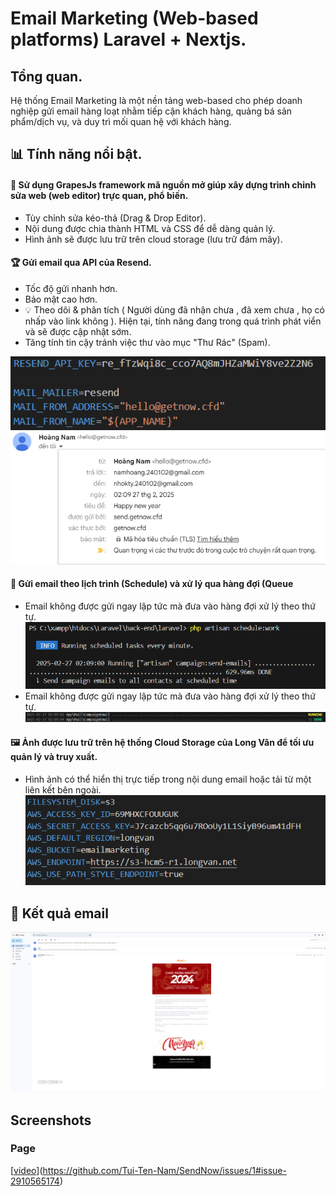 # Email Marketing (Web-based platforms) Laravel + Nextjs.
## Tổng quan.
Hệ thống Email Marketing là một nền tảng web-based cho phép doanh nghiệp gửi email hàng loạt nhằm tiếp cận khách hàng, quảng bá sản phẩm/dịch vụ, và duy trì mối quan hệ với khách hàng.
## 📊 Tính năng nổi bật.
#### 🚀 Sử dụng GrapesJs framework mã nguồn mở giúp xây dựng trình chỉnh sửa web (web editor) trực quan, phổ biến. 
- Tùy chỉnh sửa kéo-thả (Drag & Drop Editor).  
- Nội dung được chia thành HTML và CSS để dễ dàng quản lý.  
- Hình ảnh sẽ được lưu trữ trên cloud storage (lưu trữ đám mây).
#### 🏆 Gửi email qua API của Resend.
- Tốc độ gửi nhanh hơn.
- Bảo mật cao hơn. 
- 💡 Theo dõi & phân tích ( Người dùng đã nhận chưa , đã xem chưa , họ có nhấp vào link không ). Hiện tại, tính năng đang trong quá trình phát viển và sẽ được cập nhật sớm. 
-  Tăng tính tin cậy tránh việc thư vào mục "Thư Rác" (Spam).
   
  ![email_00](https://github.com/Tui-Ten-Nam/SendNow/blob/e846dc851c86647a0e57f381638a3897205ba470/email_00.png)
  ![email_01](https://github.com/Tui-Ten-Nam/SendNow/blob/a51d4032b179d69fe1690e8ef0b201bb7d780bf5/email_01.png)
#### 📧 Gửi email theo lịch trình (Schedule) và xử lý qua hàng đợi (Queue 
- Email không được gửi ngay lập tức mà đưa vào hàng đợi xử lý theo thứ tự.
![schedule](https://github.com/Tui-Ten-Nam/SendNow/blob/d07dfa3e0c49d322e5b206f14402b63658f8c74f/schedule.png)
- Email không được gửi ngay lập tức mà đưa vào hàng đợi xử lý theo thứ tự.
![queu](https://github.com/Tui-Ten-Nam/SendNow/blob/1b02482ab8fa0929f04363f742cd2c0dd811a70b/queu.png)
#### 🖼️ Ảnh được lưu trữ trên hệ thống Cloud Storage của Long Vân để tối ưu quản lý và truy xuất.
- Hình ảnh có thể hiển thị trực tiếp trong nội dung email hoặc tải từ một liên kết bên ngoài.
![s3longvan](https://github.com/Tui-Ten-Nam/SendNow/blob/b4e377543e80cfa5dc3c124ed11f5845c7884dca/s3longvan.png)
  
## 📌 Kết quả email
![email_final](https://github.com/Tui-Ten-Nam/SendNow/blob/49defb813854fe642379177193aae6a6f9d4b665/email_result.png)

## Screenshots
### Page
[[video](https://github.com/Tui-Ten-Nam/SendNow/blob/f0797d4c5beadca0a89cf80faaa0a6ef8b016ff5/ZoZo%20-%20Google%20Chrome%202025-03-11%2020-25-09.mp4)](https://github.com/Tui-Ten-Nam/SendNow/issues/1#issue-2910565174)
